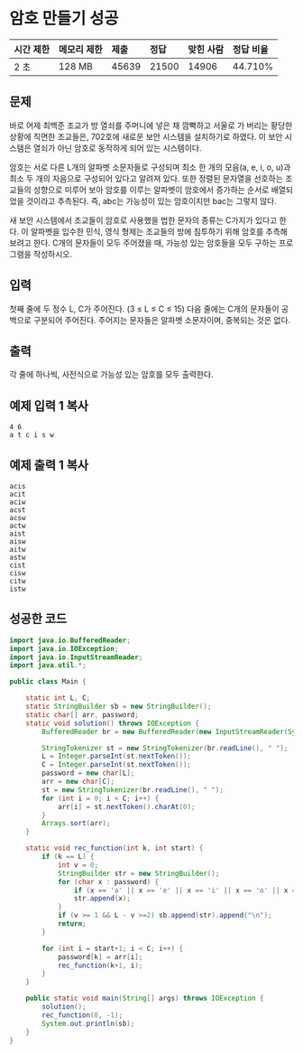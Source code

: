 # 암호 만들기 성공

| 시간 제한 | 메모리 제한 | 제출  | 정답  | 맞힌 사람 | 정답 비율 |
| :-------- | :---------- | :---- | :---- | :-------- | :-------- |
| 2 초      | 128 MB      | 45639 | 21500 | 14906     | 44.710%   |

## 문제

바로 어제 최백준 조교가 방 열쇠를 주머니에 넣은 채 깜빡하고 서울로 가 버리는 황당한 상황에 직면한 조교들은, 702호에 새로운 보안 시스템을 설치하기로 하였다. 이 보안 시스템은 열쇠가 아닌 암호로 동작하게 되어 있는 시스템이다.

암호는 서로 다른 L개의 알파벳 소문자들로 구성되며 최소 한 개의 모음(a, e, i, o, u)과 최소 두 개의 자음으로 구성되어 있다고 알려져 있다. 또한 정렬된 문자열을 선호하는 조교들의 성향으로 미루어 보아 암호를 이루는 알파벳이 암호에서 증가하는 순서로 배열되었을 것이라고 추측된다. 즉, abc는 가능성이 있는 암호이지만 bac는 그렇지 않다.

새 보안 시스템에서 조교들이 암호로 사용했을 법한 문자의 종류는 C가지가 있다고 한다. 이 알파벳을 입수한 민식, 영식 형제는 조교들의 방에 침투하기 위해 암호를 추측해 보려고 한다. C개의 문자들이 모두 주어졌을 때, 가능성 있는 암호들을 모두 구하는 프로그램을 작성하시오.

## 입력

첫째 줄에 두 정수 L, C가 주어진다. (3 ≤ L ≤ C ≤ 15) 다음 줄에는 C개의 문자들이 공백으로 구분되어 주어진다. 주어지는 문자들은 알파벳 소문자이며, 중복되는 것은 없다.

## 출력

각 줄에 하나씩, 사전식으로 가능성 있는 암호를 모두 출력한다.

## 예제 입력 1 복사

```
4 6
a t c i s w
```

## 예제 출력 1 복사

```
acis
acit
aciw
acst
acsw
actw
aist
aisw
aitw
astw
cist
cisw
citw
istw
```



## 성공한 코드

~~~java
import java.io.BufferedReader;
import java.io.IOException;
import java.io.InputStreamReader;
import java.util.*;

public class Main {

    static int L, C;
    static StringBuilder sb = new StringBuilder();
    static char[] arr, password;
    static void solution() throws IOException {
        BufferedReader br = new BufferedReader(new InputStreamReader(System.in));

        StringTokenizer st = new StringTokenizer(br.readLine(), " ");
        L = Integer.parseInt(st.nextToken());
        C = Integer.parseInt(st.nextToken());
        password = new char[L];
        arr = new char[C];
        st = new StringTokenizer(br.readLine(), " ");
        for (int i = 0; i < C; i++) {
            arr[i] = st.nextToken().charAt(0);
        }
        Arrays.sort(arr);
    }

    static void rec_function(int k, int start) {
        if (k == L) {
            int v = 0;
            StringBuilder str = new StringBuilder();
            for (char x : password) {
                if (x == 'a' || x == 'e' || x == 'i' || x == 'o' || x == 'u') v++;
                str.append(x);
            }
            if (v >= 1 && L - v >=2) sb.append(str).append("\n");
            return;
        }

        for (int i = start+1; i < C; i++) {
            password[k] = arr[i];
            rec_function(k+1, i);
        }
    }

    public static void main(String[] args) throws IOException {
        solution();
        rec_function(0, -1);
        System.out.println(sb);
    }
}
~~~

